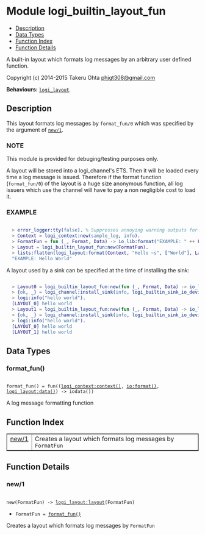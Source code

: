 

# Module logi_builtin_layout_fun #
* [Description](#description)
* [Data Types](#types)
* [Function Index](#index)
* [Function Details](#functions)

A built-in layout which formats log messages by an arbitrary user defined function.

Copyright (c) 2014-2015 Takeru Ohta <phjgt308@gmail.com>

__Behaviours:__ [`logi_layout`](logi_layout.md).

<a name="description"></a>

## Description ##

This layout formats log messages by `format_fun/0` which was specified by the argument of [`new/1`](#new-1).


### <a name="NOTE">NOTE</a> ###

This module is provided for debuging/testing purposes only.

A layout will be stored into a logi_channel's ETS.
Then it will be loaded every time a log message is issued.
Therefore if the format function (`format_fun/0`) of the layout is a huge size anonymous function,
all log issuers which use the channel will have to pay a non negligible cost to load it.


### <a name="EXAMPLE">EXAMPLE</a> ###


```erlang

  > error_logger:tty(false). % Suppresses annoying warning outputs for brevity
  > Context = logi_context:new(sample_log, info).
  > FormatFun = fun (_, Format, Data) -> io_lib:format("EXAMPLE: " ++ Format, Data) end.
  > Layout = logi_builtin_layout_fun:new(FormatFun).
  > lists:flatten(logi_layout:format(Context, "Hello ~s", ["World"], Layout)).
  "EXAMPLE: Hello World"
```

A layout used by a sink can be specified at the time of installing the sink:

```erlang

  > Layout0 = logi_builtin_layout_fun:new(fun (_, Format, Data) -> io_lib:format("[LAYOUT_0] " ++ Format ++ "\n", Data) end).
  > {ok, _} = logi_channel:install_sink(info, logi_builtin_sink_io_device:new(), [{id, sink_0}, {layout, Layout0}]).
  > logi:info("hello world").
  [LAYOUT_0] hello world
  > Layout1 = logi_builtin_layout_fun:new(fun (_, Format, Data) -> io_lib:format("[LAYOUT_1] " ++ Format ++ "\n", Data) end).
  > {ok, _} = logi_channel:install_sink(info, logi_builtin_sink_io_device:new(), [{id, sink_1}, {layout, Layout1}]).
  > logi:info("hello world").
  [LAYOUT_0] hello world
  [LAYOUT_1] hello world
```

<a name="types"></a>

## Data Types ##




### <a name="type-format_fun">format_fun()</a> ###


<pre><code>
format_fun() = fun((<a href="logi_context.md#type-context">logi_context:context()</a>, <a href="io.md#type-format">io:format()</a>, <a href="logi_layout.md#type-data">logi_layout:data()</a>) -&gt; iodata())
</code></pre>

 A log message formatting function

<a name="index"></a>

## Function Index ##


<table width="100%" border="1" cellspacing="0" cellpadding="2" summary="function index"><tr><td valign="top"><a href="#new-1">new/1</a></td><td>Creates a layout which formats log messages by <code>FormatFun</code></td></tr></table>


<a name="functions"></a>

## Function Details ##

<a name="new-1"></a>

### new/1 ###

<pre><code>
new(FormatFun) -&gt; <a href="logi_layout.md#type-layout">logi_layout:layout</a>(FormatFun)
</code></pre>

<ul class="definitions"><li><code>FormatFun = <a href="#type-format_fun">format_fun()</a></code></li></ul>

Creates a layout which formats log messages by `FormatFun`


